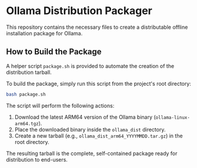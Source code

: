 # Ollama Distribution Packager

This repository contains the necessary files to create a distributable offline installation package for Ollama.

## How to Build the Package

A helper script `package.sh` is provided to automate the creation of the distribution tarball.

To build the package, simply run this script from the project's root directory:
```bash
bash package.sh
```

The script will perform the following actions:
1.  Download the latest ARM64 version of the Ollama binary (`ollama-linux-arm64.tgz`).
2.  Place the downloaded binary inside the `ollama_dist` directory.
3.  Create a new tarball (e.g., `ollama_dist_arm64_YYYYMMDD.tar.gz`) in the root directory.

The resulting tarball is the complete, self-contained package ready for distribution to end-users. 